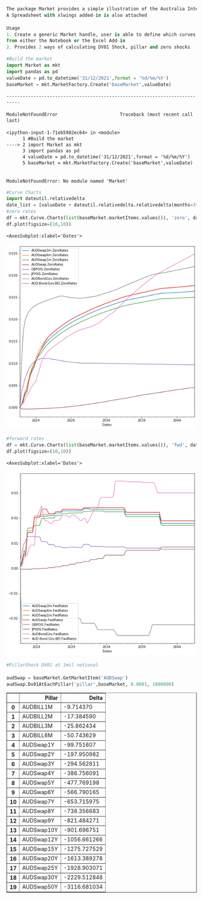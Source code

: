 ```python
The package Market provides a simple illustration of the Australia Interest Rates market. The package uses Scipy for Newton-Raphson optimization
A Spreadsheet with xlwings added-in is also attached

Usage
1. Create a generic Market handle, user is able to define which curves to be built in the collection
from either the Notebook or the Excel Add-in
2. Provides 2 ways of calculating DV01 Shock, pillar and zero shocks

```


```python
#Build the market
import Market as mkt
import pandas as pd
valueDate = pd.to_datetime('31/12/2021',format = '%d/%m/%Y')
baseMarket = mkt.MarketFactory.Create('baseMarket',valueDate)
```


    ---------------------------------------------------------------------------

    ModuleNotFoundError                       Traceback (most recent call last)

    <ipython-input-1-71eb5982ec64> in <module>
          1 #Build the market
    ----> 2 import Market as mkt
          3 import pandas as pd
          4 valueDate = pd.to_datetime('31/12/2021',format = '%d/%m/%Y')
          5 baseMarket = mkt.MarketFactory.Create('baseMarket',valueDate)
    

    ModuleNotFoundError: No module named 'Market'



```python
#Curve Charts
import dateutil.relativedelta 
date_list = [valueDate + dateutil.relativedelta.relativedelta(months=3*x) for x in range(100)] 
#zero rates
df = mkt.Curve.Charts(list(baseMarket.marketItems.values()), 'zero', date_list,'3m')
df.plot(figsize=(10,10))
```




    <AxesSubplot:xlabel='Dates'>




    
![png](output_2_1.png)
    



```python
#forward rates
df = mkt.Curve.Charts(list(baseMarket.marketItems.values()), 'fwd', date_list,'3m')
df.plot(figsize=(10,10))
```




    <AxesSubplot:xlabel='Dates'>




    
![png](output_3_1.png)
    



```python
#PillarShock DV01 at 1mil notional

audSwap = baseMarket.GetMarketItem('AUDSwap') 
audSwap.Dv01AtEachPillar('pillar',baseMarket, 0.0001, 1000000) 
```




<div>
<style scoped>
    .dataframe tbody tr th:only-of-type {
        vertical-align: middle;
    }

    .dataframe tbody tr th {
        vertical-align: top;
    }

    .dataframe thead th {
        text-align: right;
    }
</style>
<table border="1" class="dataframe">
  <thead>
    <tr style="text-align: right;">
      <th></th>
      <th>Pillar</th>
      <th>Delta</th>
    </tr>
  </thead>
  <tbody>
    <tr>
      <th>0</th>
      <td>AUDBILL1M</td>
      <td>-9.714370</td>
    </tr>
    <tr>
      <th>1</th>
      <td>AUDBILL2M</td>
      <td>-17.384590</td>
    </tr>
    <tr>
      <th>2</th>
      <td>AUDBILL3M</td>
      <td>-25.862434</td>
    </tr>
    <tr>
      <th>3</th>
      <td>AUDBILL6M</td>
      <td>-50.743629</td>
    </tr>
    <tr>
      <th>4</th>
      <td>AUDSwap1Y</td>
      <td>-99.751607</td>
    </tr>
    <tr>
      <th>5</th>
      <td>AUDSwap2Y</td>
      <td>-197.950982</td>
    </tr>
    <tr>
      <th>6</th>
      <td>AUDSwap3Y</td>
      <td>-294.562811</td>
    </tr>
    <tr>
      <th>7</th>
      <td>AUDSwap4Y</td>
      <td>-386.756091</td>
    </tr>
    <tr>
      <th>8</th>
      <td>AUDSwap5Y</td>
      <td>-477.769198</td>
    </tr>
    <tr>
      <th>9</th>
      <td>AUDSwap6Y</td>
      <td>-566.790165</td>
    </tr>
    <tr>
      <th>10</th>
      <td>AUDSwap7Y</td>
      <td>-653.715975</td>
    </tr>
    <tr>
      <th>11</th>
      <td>AUDSwap8Y</td>
      <td>-738.356683</td>
    </tr>
    <tr>
      <th>12</th>
      <td>AUDSwap9Y</td>
      <td>-821.484271</td>
    </tr>
    <tr>
      <th>13</th>
      <td>AUDSwap10Y</td>
      <td>-901.696751</td>
    </tr>
    <tr>
      <th>14</th>
      <td>AUDSwap12Y</td>
      <td>-1056.661266</td>
    </tr>
    <tr>
      <th>15</th>
      <td>AUDSwap15Y</td>
      <td>-1275.727529</td>
    </tr>
    <tr>
      <th>16</th>
      <td>AUDSwap20Y</td>
      <td>-1613.389278</td>
    </tr>
    <tr>
      <th>17</th>
      <td>AUDSwap25Y</td>
      <td>-1928.903071</td>
    </tr>
    <tr>
      <th>18</th>
      <td>AUDSwap30Y</td>
      <td>-2229.512848</td>
    </tr>
    <tr>
      <th>19</th>
      <td>AUDSwap50Y</td>
      <td>-3116.681034</td>
    </tr>
  </tbody>
</table>
</div>





